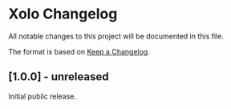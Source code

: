 # Xolo Changelog
All notable changes to this project will be documented in this file.

The format is based on [Keep a Changelog](https://keepachangelog.com/en/1.0.0/).


## \[1.0.0] - unreleased

Initial public release.

